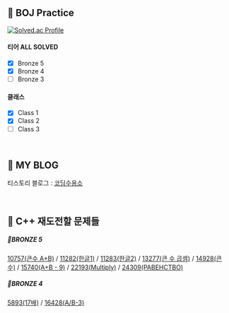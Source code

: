 
## 🖤 BOJ Practice


[![Solved.ac Profile](http://mazassumnida.wtf/api/v2/generate_badge?boj=oteosuk)](https://solved.ac/oteosuk)


#### 티어 ALL SOLVED
- [x] Bronze 5
- [X] Bronze 4
- [ ] Bronze 3

 #### 클래스
- [x] Class 1 
- [x] Class 2
- [ ] Class 3
<br/>

## 🖤 MY BLOG

티스토리 블로그 : [코딩수용소](https://oteosuk.tistory.com/)


<br/>

## 🖤 C++ 재도전할 문제들

##### 🤎BRONZE 5

[10757(큰수 A+B)](https://www.acmicpc.net/problem/10757) / [11282(한글1)](https://www.acmicpc.net/problem/11282) / [11283(한글2)](https://www.acmicpc.net/problem/11283) / [13277(큰 수 곱셈)](https://www.acmicpc.net/problem/13277) / [14928(큰 수)](https://www.acmicpc.net/problem/14928) / [15740(A+B - 9)](https://www.acmicpc.net/problem/15740) / [22193(Multiply)](https://www.acmicpc.net/problem/22193) / [24309(PABEHCTBO)](https://www.acmicpc.net/problem/24309)


##### 🤎BRONZE 4
[5893(17배)](https://www.acmicpc.net/problem/5893) / [16428(A/B-3)](https://www.acmicpc.net/problem/16428)

<br/>
